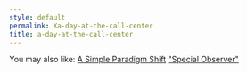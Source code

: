 ```yaml
---
style: default
permalink: Xa-day-at-the-call-center
title: a-day-at-the-call-center
---
```

You may also like:
[A Simple Paradigm Shift](http://scp-wiki.net/a-simple-paradigm-shift)
["Special Observer"](http://scp-wiki.net/goc-tale-sequence-special-observer)